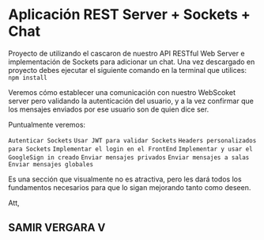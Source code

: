 # Aplicación REST Server + Sockets + Chat
Proyecto de utilizando el cascaron de nuestro API RESTful Web Server e implementación de Sockets para adicionar un chat.
Una vez descargado en proyecto debes ejecutar el siguiente comando en la terminal que utilices:  ```npm install```

Veremos cómo establecer una comunicación con nuestro WebScoket server pero validando la autenticación del usuario, y a la vez confirmar que los mensajes enviados por ese usuario son de quien dice ser.

Puntualmente veremos:

`Autenticar Sockets`
`Usar JWT para validar Sockets`
`Headers personalizados para Sockets`
`Implementar el login en el FrontEnd`
`Implementar y usar el GoogleSign in creado`
`Enviar mensajes privados`
`Enviar mensajes a salas`
`Enviar mensajes globales`

Es una sección que visualmente no es atractiva, pero les dará todos los fundamentos necesarios para que lo sigan mejorando tanto como deseen.

Att,

## SAMIR VERGARA V